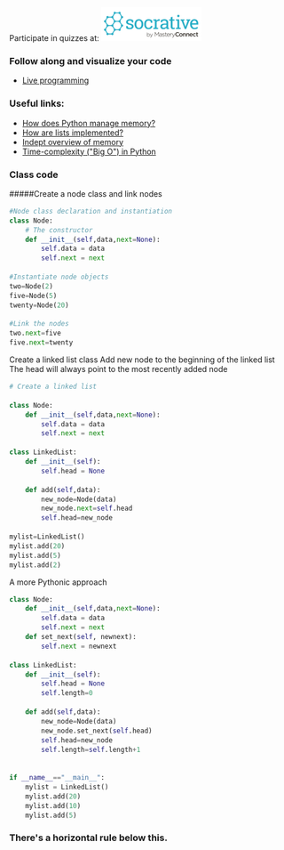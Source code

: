 


Participate in quizzes at: <a href="https://b.socrative.com/login/student/" target="_blank"> ![Socrative](images/logo_small_socrative.png)  
</a>

### Follow along and visualize your code  
*   <a href="http://pythontutor.com/live.html#mode=edit" target="_blank">Live programming</a>


### Useful links:
*   <a href="https://docs.python.org/3/faq/design.html#how-does-python-manage-memory" target="_blank">How does Python manage memory?</a>
*   <a href="https://docs.python.org/3/faq/design.html#how-are-lists-implemented" target="_blank"> How are lists implemented?</a>
*   <a href="https://docs.python.org/3/c-api/memory.html?highlight=memory" target="_blank"> Indept overview of memory </a>
*   <a href="https://wiki.python.org/moin/TimeComplexity" target="_blank"> Time-complexity ("Big O") in Python</a>


### Class code 

#####Create a node class and link nodes
```python
#Node class declaration and instantiation
class Node:
    # The constructor 
    def __init__(self,data,next=None):
        self.data = data
        self.next = next

#Instantiate node objects
two=Node(2)
five=Node(5)
twenty=Node(20)

#Link the nodes
two.next=five
five.next=twenty
```

Create a linked list class 
Add new node to the beginning of the linked list
The head will always point to the most recently added node

```python
# Create a linked list

class Node:
    def __init__(self,data,next=None):
        self.data = data
        self.next = next

class LinkedList:
    def __init__(self):
        self.head = None
        
    def add(self,data):
        new_node=Node(data)
        new_node.next=self.head
        self.head=new_node
    
mylist=LinkedList()
mylist.add(20)
mylist.add(5)
mylist.add(2)
```

A more Pythonic approach

```python
class Node:
    def __init__(self,data,next=None):
        self.data = data
        self.next = next
    def set_next(self, newnext):
        self.next = newnext    

class LinkedList:
    def __init__(self):
        self.head = None
        self.length=0

    def add(self,data):
        new_node=Node(data)
        new_node.set_next(self.head)
        self.head=new_node
        self.length=self.length+1
 

if __name__=="__main__":
    mylist = LinkedList()
    mylist.add(20)
    mylist.add(10)
    mylist.add(5)
```

### There's a horizontal rule below this.


